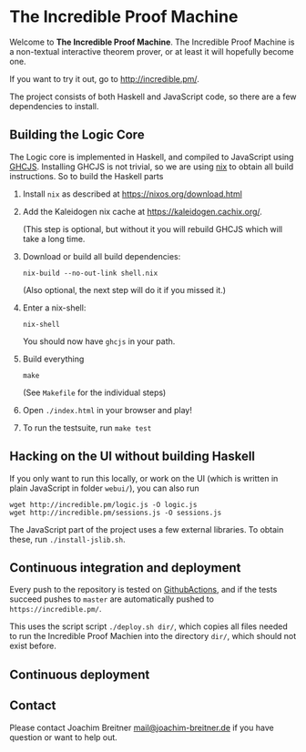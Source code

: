# The Incredible Proof Machine

Welcome to **The Incredible Proof Machine**. The Incredible Proof Machine is a
non-textual interactive theorem prover, or at least it will hopefully become
one.

If you want to try it out, go to <http://incredible.pm/>.

The project consists of both Haskell and JavaScript code, so there are a few
dependencies to install.

## Building the Logic Core

The Logic core is implemented in Haskell, and compiled to JavaScript using
[GHCJS](https://github.com/ghcjs/ghcjs). Installing GHCJS is not trivial, so we
are using [nix](https://nixos.org/) to obtain all build instructions. So to
build the Haskell parts

1. Install `nix` as described at <https://nixos.org/download.html>

2. Add the Kaleidogen nix cache at <https://kaleidogen.cachix.org/>.

   (This step is optional, but without it you will rebuild GHCJS which will take a long time.

3. Download or build all build dependencies:
   ```
   nix-build --no-out-link shell.nix
   ```
   (Also optional, the next step will do it if you missed it.)
4. Enter a nix-shell:
   ```
   nix-shell
   ```
   You should now have `ghcjs` in your path.
5. Build everything
   ```
   make
   ```
   (See `Makefile` for the individual steps)
6. Open `./index.html` in your browser and play!

7. To run the testsuite, run `make test`

## Hacking on the UI without building Haskell

If you only want to run this locally, or work on the UI (which is written in
plain JavaScript in folder `webui/`), you can also run

    wget http://incredible.pm/logic.js -O logic.js
    wget http://incredible.pm/sessions.js -O sessions.js

The JavaScript part of the project uses a few external libraries. To obtain
these, run `./install-jslib.sh`.

## Continuous integration and deployment

Every push to the repository is tested on
[GithubActions](https://github.com/nomeata/incredible/actions), and if the
tests succeed pushes to `master` are automatically pushed to
`https://incredible.pm/`.

This uses the script script `./deploy.sh dir/`, which copies all files needed
to run the Incredible Proof Machien into the directory `dir/`, which should not
exist before.

## Continuous deployment


## Contact

Please contact Joachim Breitner <mail@joachim-breitner.de> if you have question or want to help out.
